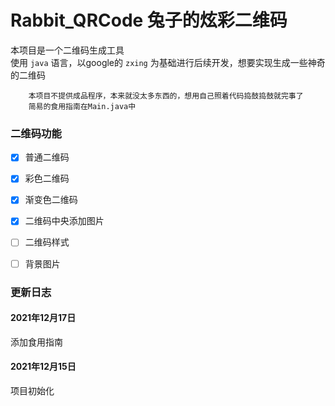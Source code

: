 # Rabbit_QRCode 兔子的炫彩二维码        
本项目是一个二维码生成工具       
使用 `java` 语言，以google的 `zxing` 为基础进行后续开发，想要实现生成一些神奇的二维码 

        本项目不提供成品程序，本来就没太多东西的，想用自己照着代码捣鼓捣鼓就完事了
        简易的食用指南在Main.java中

### 二维码功能
-[x] 普通二维码
-[x] 彩色二维码
-[x] 渐变色二维码
-[x] 二维码中央添加图片
-[ ] 二维码样式
-[ ] 背景图片


### 更新日志      
#### 2021年12月17日        
添加食用指南

#### 2021年12月15日
项目初始化        
